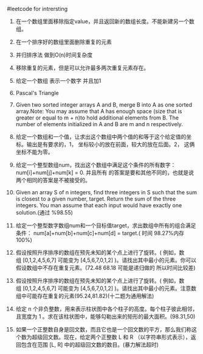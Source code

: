 #leetcode for intrersting

1. 在一个数组里面移除指定value，并且返回新的数组长度。不能新建另一个数组。

2. 在一个排序好的数组里面删除重复的元素

3. 并归排序法 做到O(n)时间复杂度

4. 移除重复的元素，但是可以允许最多两次重复元素存在。

5. 给定一个数组 表示一个数字 并且加1

6. Pascal's Triangle

7. Given two sorted integer arrays A and B, merge B into A as one sorted array.Note: You may assume that A has enough space (size that is greater or equal to m + n)to hold additional elements from B. The number of elements initialized in A and B are m and n respectively.
   
8. 给定一个数组和一个值，让求出这个数组中两个值的和等于这个给定值的坐 标。输出是有要求的，1， 坐标较小的放在前面，较大的放在后面。2， 这俩坐标不能为零。

9. 给定一个整型数组num，找出这个数组中满足这个条件的所有数字：num[i]+num[j]+num[k] = 0. 并且所有 的答案是要和其他不同的，也就是说两个相同的答案是不被接受的。
   
10. Given an array S of n integers, find three integers in S such that the sum is closest to a given number, target. Return the sum of the three integers. You man assume that each input would have exactly one solution.(通过 %98.55)

11. 给定一个整型数字数组num和一个目标值target，求出数组中所有的组合满足条件： num[a]+num[b]+num[c]+num[d] = target.( 时间 98.27%内存100%)

12. 假设按照升序排序的数组在预先未知的某个点上进行了旋转。( 例如，数组 [0,1,2,4,5,6,7] 可能变为 [4,5,6,7,0,1,2] )。请找出其中最小的元素。你可以假设数组中不存在重复元素。(72.48 68.18  可能是递归做的 所以时间比较差)
    
13. 假设按照升序排序的数组在预先未知的某个点上进行了旋转。( 例如，数组 [0,1,2,4,5,6,7] 可能变为 [4,5,6,7,0,1,2] )。请找出其中最小的元素。注意数组中可能存在重复的元素(95.24,81.82)(十二题为通用解法)

14. 给定 n 个非负整数，用来表示柱状图中各个柱子的高度。每个柱子彼此相邻，且宽度为 1 。求在该柱状图中，能够勾勒出来的矩形的最大面积。(98.31,50)

15. 如果一个正整数自身是回文数，而且它也是一个回文数的平方，那么我们称这个数为超级回文数。现在，给定两个正整数 L 和 R （以字符串形式表示），返回包含在范围 [L, R] 中的超级回文数的数目。(暴力解法超时)
